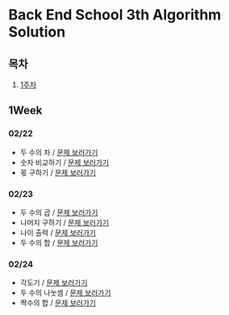 # Back End School 3th Algorithm Solution

## 목차

1. [1주차](#1Week)

## 1Week

### 02/22
 
- 두 수의 차 / [문제 보러가기](https://school.programmers.co.kr/learn/courses/30/lessons/120803?language=java)
- 숫자 비교하기 / [문제 보러가기](https://school.programmers.co.kr/learn/courses/30/lessons/120807)
- 몫 구하기 / [문제 보러가기](https://school.programmers.co.kr/learn/courses/30/lessons/120805)

### 02/23

- 두 수의 곱 / [문제 보러가기](https://school.programmers.co.kr/learn/courses/30/lessons/120804)
- 나머지 구하기 / [문제 보러가기](https://school.programmers.co.kr/learn/courses/30/lessons/120810)
- 나이 출력 / [문제 보러가기](https://school.programmers.co.kr/learn/courses/30/lessons/120820)
- 두 수의 합 / [문제 보러가기](https://school.programmers.co.kr/learn/courses/30/lessons/120802)

### 02/24

- 각도기 / [문제 보러가기](https://school.programmers.co.kr/learn/courses/30/lessons/120829)
- 두 수의 나눗셈 / [문제 보러가기](https://school.programmers.co.kr/learn/courses/30/lessons/120806)
- 짝수의 합 / [문제 보러가기](https://school.programmers.co.kr/learn/courses/30/lessons/120831)

